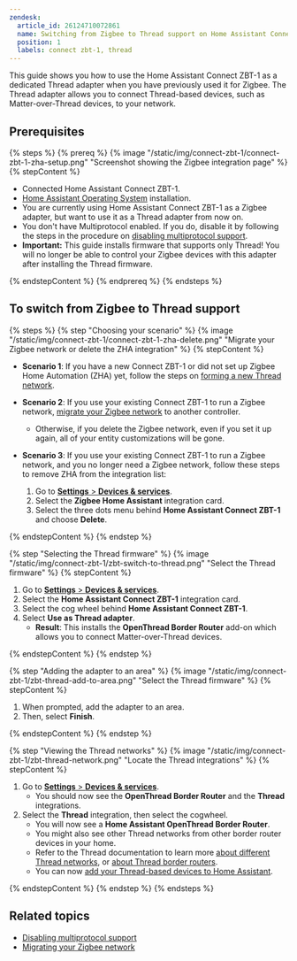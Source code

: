```yaml
---
zendesk:
  article_id: 26124710072861
  name: Switching from Zigbee to Thread support on Home Assistant Connect ZBT-1
  position: 1
  labels: connect zbt-1, thread
---
```


This guide shows you how to use the Home Assistant Connect&nbsp;ZBT-1 as a dedicated Thread adapter when you have previously used it for Zigbee. The Thread adapter allows you to connect Thread-based devices, such as Matter-over-Thread devices, to your network.

## Prerequisites

{% steps %}
{% prereq %}
{% image "/static/img/connect-zbt-1/connect-zbt-1-zha-setup.png" "Screenshot showing the Zigbee integration page" %}
{% stepContent %}

- Connected Home Assistant Connect&nbsp;ZBT-1.
- [Home Assistant Operating System](https://www.home-assistant.io/docs/glossary/#home-assistant-operating-system) installation.
- You are currently using Home Assistant Connect&nbsp;ZBT-1 as a Zigbee adapter, but want to use it as a Thread adapter from now on.
- You don't have Multiprotocol enabled. If you do, disable it by following the steps in the procedure on [disabling multiprotocol support](/hc/en-us/articles/26124969612445).
- **Important:** This guide installs firmware that supports only Thread! You will no longer be able to control your Zigbee devices with this adapter after installing the Thread firmware.

{% endstepContent %}
{% endprereq %}
{% endsteps %}

## To switch from Zigbee to Thread support

{% steps %}
{% step "Choosing your scenario" %}
{% image "/static/img/connect-zbt-1/connect-zbt-1-zha-delete.png" "Migrate your Zigbee network or delete the ZHA integration" %}
{% stepContent %}

- **Scenario 1**: If you have a new Connect ZBT-1 or did not set up Zigbee Home Automation (ZHA) yet, follow the steps on [forming a new Thread network](/hc/en-us/articles/30589636469533).
- **Scenario 2**: If you use your existing Connect ZBT-1 to run a Zigbee network, [migrate your Zigbee network](/hc/en-us/articles/26123655295261) to another controller.
  - Otherwise, if you delete the Zigbee network, even if you set it up again, all of your entity customizations will be gone.
- **Scenario 3**: If you use your existing Connect ZBT-1 to run a Zigbee network, and you no longer need a Zigbee network, follow these steps to remove ZHA from the integration list:

  1. Go to [**Settings** > **Devices & services**](https://my.home-assistant.io/redirect/integrations/).
  2. Select the **Zigbee Home Assistant** integration card.
  3. Select the three dots menu behind **Home Assistant Connect ZBT-1** and choose **Delete**.

{% endstepContent %}
{% endstep %}

{% step "Selecting the Thread firmware" %}
{% image "/static/img/connect-zbt-1/zbt-switch-to-thread.png" "Select the Thread firmware" %}
{% stepContent %}

1. Go to [**Settings** > **Devices & services**](https://my.home-assistant.io/redirect/integrations/).
2. Select the **Home Assistant Connect ZBT-1** integration card.
3. Select the cog wheel behind **Home Assistant Connect ZBT-1**.
4. Select **Use as Thread adapter**.
   - **Result**: This installs the **OpenThread Border Router** add-on which allows you to connect Matter-over-Thread devices.

{% endstepContent %}
{% endstep %}

{% step "Adding the adapter to an area" %}
{% image "/static/img/connect-zbt-1/zbt-thread-add-to-area.png" "Select the Thread firmware" %}
{% stepContent %}

1. When prompted, add the adapter to an area.
2. Then, select **Finish**.

{% endstepContent %}
{% endstep %}

{% step "Viewing the Thread networks" %}
{% image "/static/img/connect-zbt-1/zbt-thread-network.png" "Locate the Thread integrations" %}
{% stepContent %}

1. Go to [**Settings** > **Devices & services**](https://my.home-assistant.io/redirect/integrations/).
   - You should now see the **OpenThread Border Router** and the **Thread** integrations.
2. Select the **Thread** integration, then select the cogwheel.
   - You will now see a **Home Assistant OpenThread Border Router**.
   - You might also see other Thread networks from other border router devices in your home.
   - Refer to the Thread documentation to learn more [about different Thread networks](https://www.home-assistant.io/integrations/thread/#about-different-thread-networks), or [about Thread border routers](https://www.home-assistant.io/integrations/thread/#about-thread-border-routers).
   - You can now [add your Thread-based devices to Home Assistant](https://www.home-assistant.io/integrations/thread/#adding-a-thread-based-device-to-home-assistant).

{% endstepContent %}
{% endstep %}
{% endsteps %}

## Related topics

- [Disabling multiprotocol support](/hc/en-us/articles/26124969612445)
- [Migrating your Zigbee network](/hc/en-us/articles/26123655295261)
